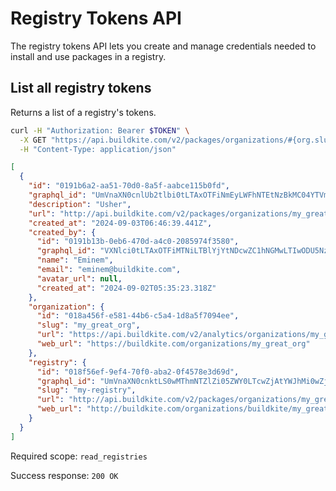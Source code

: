 # Registry Tokens API

The registry tokens API lets you create and manage credentials needed to install and use packages in a registry.

## List all registry tokens

Returns a list of a registry's tokens.

```bash
curl -H "Authorization: Bearer $TOKEN" \
  -X GET "https://api.buildkite.com/v2/packages/organizations/#{org.slug}/registries/#{registry.slug}/tokens" \
  -H "Content-Type: application/json"
```

```json
[
  {
    "id": "0191b6a2-aa51-70d0-8a5f-aabce115b0fd",
    "graphql_id": "UmVnaXN0cnlUb2tlbi0tLTAxOTFiNmEyLWFhNTEtNzBkMC04YTVmLWFhYmNlMTE1YjBmZA==",
    "description": "Usher",
    "url": "http://api.buildkite.com/v2/packages/organizations/my_great_org/registries/my-registry/tokens/0191b6a2-aa51-70d0-8a5f-aabce115b0fd",
    "created_at": "2024-09-03T06:46:39.441Z",
    "created_by": {
      "id": "0191b13b-0eb6-470d-a4c0-2085974f3580",
      "graphql_id": "VXNlci0tLTAxOTFiMTNiLTBlYjYtNDcwZC1hNGMwLTIwODU5NzRmMzU4MA==",
      "name": "Eminem",
      "email": "eminem@buildkite.com",
      "avatar_url": null,
      "created_at": "2024-09-02T05:35:23.318Z"
    },
    "organization": {
      "id": "018a456f-e581-44b6-c5a4-1d8a5f7094ee",
      "slug": "my_great_org",
      "url": "https://api.buildkite.com/v2/analytics/organizations/my_great_org",
      "web_url": "https://buildkite.com/organizations/my_great_org"
    },
    "registry": {
      "id": "018f56ef-9ef4-70f0-aba2-0f4578e3d69d",
      "graphql_id": "UmVnaXN0cnktLS0wMThmNTZlZi05ZWY0LTcwZjAtYWJhMi0wZjQ1NzhlM2Q2OWQ=",
      "slug": "my-registry",
      "url": "http://api.buildkite.com/v2/packages/organizations/my_great_org/registries/my-registry",
      "web_url": "http://buildkite.com/organizations/buildkite/my_great_org/registries/my-registry"
    }
  }
]
```

Required scope: `read_registries`

Success response: `200 OK`
